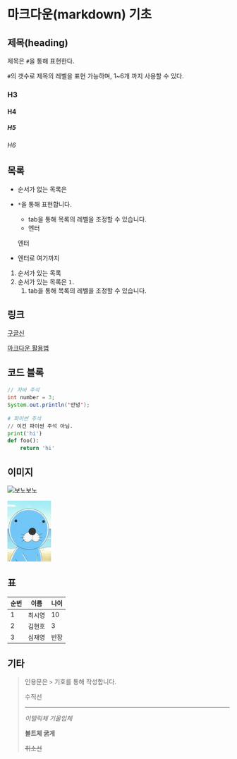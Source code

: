 # 마크다운(markdown) 기초

## 제목(heading)

제목은 `#`을 통해 표현한다.

`#`의 갯수로 제목의 레벨을 표현 가능하며, 1~6개 까지 사용할 수 있다.

### H3

#### H4

##### H5

###### H6

## 목록

* 순서가 없는 목록은

* `*`을 통해 표현합니다.

  * tab을 통해 목록의 레벨을 조정할 수 있습니다.
  * 엔터

  엔터

* 엔터로 여기까지

1. 순서가 있는 목록
2. 순서가 있는 목록은 `1.`
   1. tab을 통해 목록의 레벨을 조정할 수 있습니다.

## 링크

[구글신](http://google.com)

[마크다운 활용법](https://guides.github.com/features/mastering-markdown/)

## 코드 블록

```java
// 자바 주석
int number = 3;
System.out.println('안녕');
```

```python
# 파이썬 주석
// 이건 파이썬 주석 아님.
print('hi')
def foo():
    return 'hi'
```

## 이미지

![보노보노](C:\Users\student\Desktop\TIL\보노보노.jpg)

![보노보노](image/보노보노-1576471241303.jpg)



## 표

| 순번 | 이름   | 나이 |
| ---- | ------ | ---- |
| 1    | 최시영 | 10   |
| 2    | 김현호 | 3    |
| 3    | 심재영 | 반장 |

## 기타

> 인용문은 `>` 기호를 통해 작성합니다.
>
> 수직선
>
> ---
>
> *이텔릭체 기울임체*
>
> **볼트체 굵게**
>
> ~~취소선~~
>
> 
>
> 
>
> 